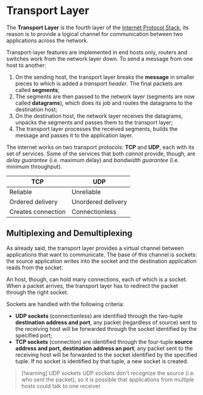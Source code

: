 # Transport Layer

The **Transport Layer** is the fourth layer of the [Internet Protocol Stack](Systems%20and%20Networking/Unit%202/Packets/Layered%20Structure.md#Layered%20Structure), its reason is to provide a logical channel for communication between two applications across the network.

Transport-layer features are implemented in end hosts only, routers and switches work from the network layer down. To send a message from one host to another:
1. On the sending host, the transport layer breaks the **message** in smaller pieces to which is added a *transport header*. The final packets are called **segments**;
2. The segments are then passed to the network layer (segments are now called **datagrams**), which does its job and routes the datagrams to the destination host;
3. On the destination host, the network layer receives the datagrams, unpacks the segments and passes them to the transport layer;
4. The transport layer processes the received segments, builds the message and passes it to the application layer.

The internet works on two transport protocols: **TCP** and **UDP**, each with its set of services. Some of the services that both *cannot* provide, though, are *delay guarantee* (i.e. maximum delay) and *bandwidth guarantee* (i.e. minimum throughput).

| **TCP**            | **UDP**            |
| ------------------ | ------------------ |
| Reliable           | Unreliable         |
| Ordered delivery   | Unordered delivery |
| Creates connection | Connectionless     |

## Multiplexing and Demultiplexing

As already said, the transport layer provides a virtual channel between applications that want to communicate. The base of this channel is sockets: the source application writes into the socket and the destination application reads from the socket.

An host, though, can hold many connections, each of which is a socket. When a packet arrives, the transport layer has to redirect the packet through the right socket.

Sockets are handled with the following criteria:
- **UDP sockets** (connectionless) are identified through the two-tuple **destination address and port**, any packet (regardless of source) sent to the receiving host will be forwarded through the socket identified by the specified port;
- **TCP sockets** (connection) are identified through the four-tuple **source address and port, destination address an port**, any packet sent to the receiving host will be forwarded to the socket identified by the specified tuple. If no socket is identified by that tuple, a new socket is created.


> [!warning] UDP sockets
> UDP sockets don't recognize the source (i.e. who sent the packet), so it is possible that applications from multiple hosts could talk to one receiver.



